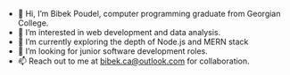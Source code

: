 - 👋 Hi, I’m Bibek Poudel, computer programming graduate from Georgian College.
- 👀 I’m interested in web development and data analysis.
- 🌱 I’m currently exploring the depth of Node.js and MERN stack
- 💞️ I’m looking for junior software development roles.
- 📫 Reach out to me at bibek.ca@outlook.com for collaboration.
<!---
bib-1/bib-1 is a ✨ special ✨ repository because its `README.md` (this file) appears on your GitHub profile.
You can click the Preview link to take a look at your changes.
--->
